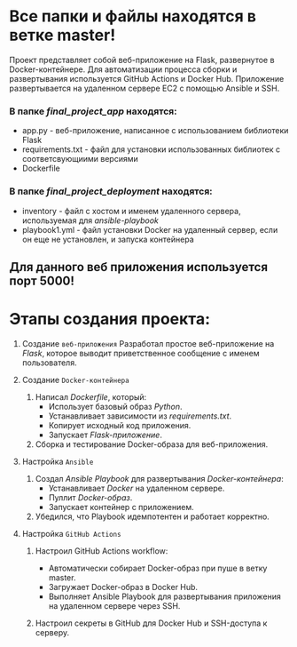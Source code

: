 # **Все папки и файлы находятся в ветке master!**
Проект представляет собой веб-приложение на Flask, развернутое в Docker-контейнере. Для автоматизации процесса сборки и развертывания используется GitHub Actions и Docker Hub. Приложение развертывается на удаленном сервере EC2 с помощью Ansible и SSH.
### **В папке *final_project_app* находятся:**
* app.py - веб-приложение, написанное с использованием библиотеки Flask
* requirements.txt - файл для установки использованных библиотек с соответсвующиими версиями
* Dockerfile
### **В папке *final_project_deployment* находятся:**
* inventory - файл с хостом и именем удаленного сервера, используемая для *ansible-playbook*
* playbook1.yml - файл установки Docker на удаленный сервер, если он еще не установлен, и запуска контейнера
## **Для данного веб приложения используется порт 5000!**

# **Этапы создания проекта:**
1. Создание `веб-приложения`
    Разработал простое веб-приложение на *Flask*, которое выводит приветственное сообщение с именем пользователя.
   
2. Создание `Docker-контейнера`
   1) Написал *Dockerfile*, который:
       + Использует базовый образ *Python*.
       + Устанавливает зависимости из *requirements.txt*.
       + Копирует исходный код приложения.
       + Запускает *Flask-приложение*.
   2) Сборка и тестирование Docker-образа для веб-приложения.

3. Настройка `Ansible`
    1. Создал *Ansible Playbook* для развертывания *Docker-контейнера*:
        + Устанавливает *Docker* на удаленном сервере.
        + Пуллит *Docker-образ*.
        + Запускает контейнер с приложением.
    2. Убедился, что Playbook идемпотентен и работает корректно.

4. Настройка `GitHub Actions`
    1. Настроил GitHub Actions workflow:
        + Автоматически собирает Docker-образ при пуше в ветку master.
        + Загружает Docker-образ в Docker Hub.
        + Выполняет Ansible Playbook для развертывания приложения на удаленном сервере через SSH.

    2. Настроил секреты в GitHub для Docker Hub и SSH-доступа к серверу.
